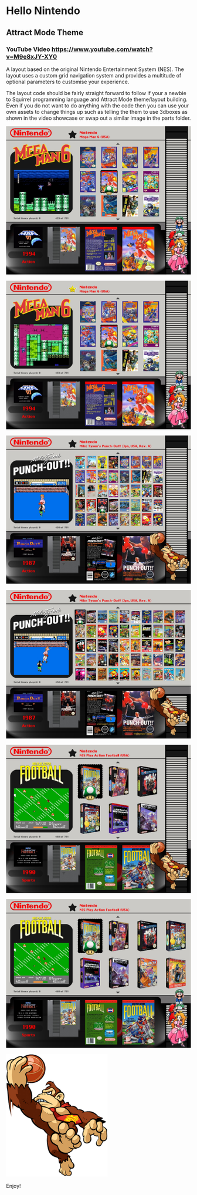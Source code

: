 # Hello Nintendo

## Attract Mode Theme

### YouTube Video https://www.youtube.com/watch?v=M9e8xJY-XY0

A layout based on the original Nintendo Entertainment System (NES). The layout uses a custom grid navigation system and provides a multitude of optional parameters to customise your experience.

The layout code should be fairly straight forward to follow if your a newbie to Squirrel programming language and Attract Mode theme/layout building. Even if you do not want to do anything with the code then you can use your own assets to change things up such as telling the them to use 3dboxes as shown in the video showcase or swap out a similar image in the parts folder.

![Default Settings](/parts/gitscreen1.jpg)

![Favourite Icon Activation](/parts/gitscreen2.jpg)

![8x5 Grid](/parts/gitscreen3.jpg)

![10x5 Grid](/parts/gitscreen4.jpg)

![3x2 Big Box Grid](/parts/gitscreen5.jpg)

![4x2 Big Box Grid](/parts/gitscreen6.jpg)

![DK](/parts/donkey-kong.png)

Enjoy!


